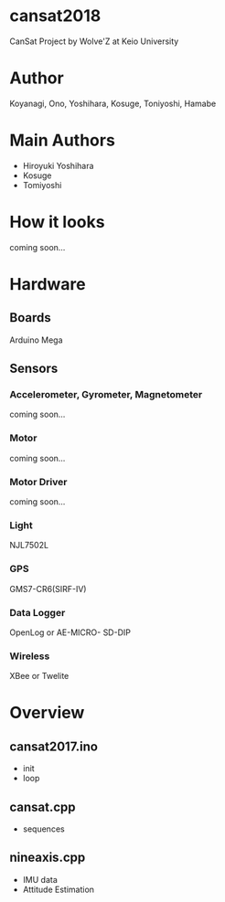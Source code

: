 # cansat2018
CanSat Project by Wolve'Z at Keio University

# Author
Koyanagi, Ono, Yoshihara, Kosuge, Toniyoshi, Hamabe

# Main Authors
 - Hiroyuki Yoshihara
 - Kosuge
 - Tomiyoshi

# How it looks
coming soon...

# Hardware
## Boards
Arduino Mega
 
## Sensors
### Accelerometer, Gyrometer, Magnetometer
 coming soon...

### Motor
coming soon...

### Motor Driver
coming soon...

### Light
NJL7502L

### GPS
GMS7-CR6(SIRF-IV)   

### Data Logger
OpenLog or AE-MICRO- SD-DIP

### Wireless 
XBee or Twelite

# Overview
## cansat2017.ino 
 * init
 * loop 

## cansat.cpp
 * sequences

## nineaxis.cpp
 * IMU data
 * Attitude Estimation
